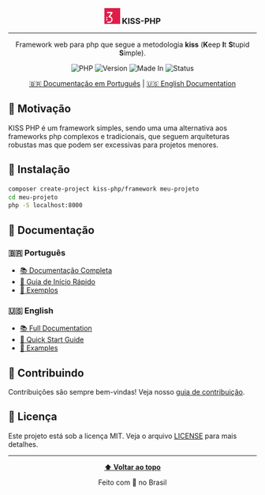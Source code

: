 <div align="center">

  <h3 style="display: inline;">
    <img src="./kiss-php.webp" alt="ícone do framework" height="32" width="32">
    <strong>KISS-PHP</strong>
  </h3>

  ---
  
  Framework web para php que segue a metodologia **kiss** (**K**eep **I**t **S**tupid **S**imple).
  
  ![PHP](https://img.shields.io/badge/PHP-8.4-purple)
  ![Version](https://img.shields.io/badge/last-version-alpha_0.1-orange)
  ![Made In](https://img.shields.io/badge/Made_In-Brazil-yellow)
  ![Status](https://img.shields.io/badge/Status-Development-gold)

  [🇧🇷 Documentação em Português](README.md) | [🇺🇸 English Documentation](README.en.md)
  
</div>

## 🧠 Motivação

KISS PHP é um framework simples, sendo uma uma alternativa aos frameworks php complexos e tradicionais, que seguem arquiteturas robustas mas que podem ser excessivas para projetos menores.

## 🚀 Instalação

```bash
composer create-project kiss-php/framework meu-projeto
cd meu-projeto
php -S localhost:8000
```

## 📖 Documentação

### 🇧🇷 Português
- [📚 Documentação Completa](docs/pt/documentation.md)
- [🚀 Guia de Início Rápido](docs/pt/quickstart.md)
- [🔧 Exemplos](docs/pt/examples.md)

### 🇺🇸 English
- [📚 Full Documentation](docs/en/README.md)
- [🚀 Quick Start Guide](docs/en/quickstart.md)
- [🔧 Examples](docs/en/examples.md)

## 🤝 Contribuindo

Contribuições são sempre bem-vindas! Veja nosso [guia de contribuição](CONTRIBUTING.md).

## 📄 Licença

Este projeto está sob a licença MIT. Veja o arquivo [LICENSE](LICENSE) para mais detalhes.

---

<div align="center">
    
  **[⬆ Voltar ao topo](#-kiss-php)**

  Feito com 💜 no Brasil

</div>